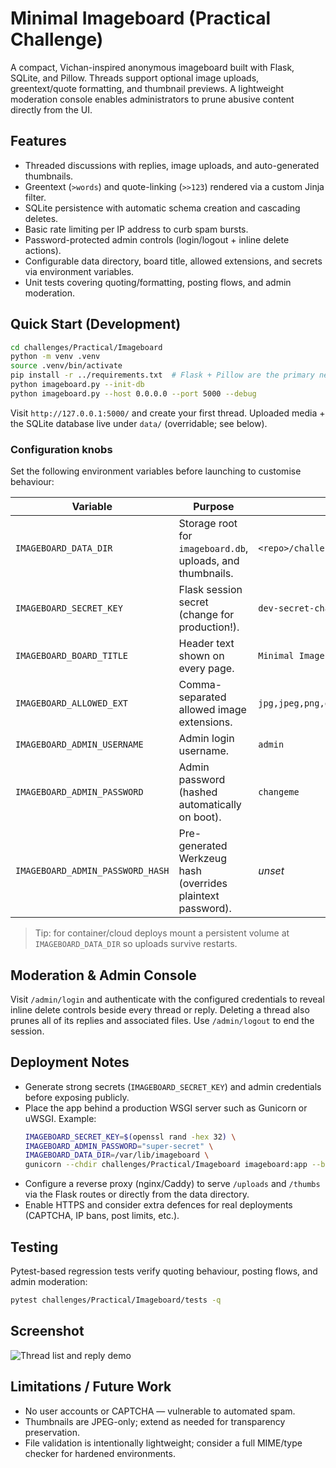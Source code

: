 # Minimal Imageboard (Practical Challenge)

A compact, Vichan-inspired anonymous imageboard built with Flask, SQLite, and Pillow. Threads support optional image uploads, greentext/quote formatting, and thumbnail previews. A lightweight moderation console enables administrators to prune abusive content directly from the UI.

## Features

- Threaded discussions with replies, image uploads, and auto-generated thumbnails.
- Greentext (`>words`) and quote-linking (`>>123`) rendered via a custom Jinja filter.
- SQLite persistence with automatic schema creation and cascading deletes.
- Basic rate limiting per IP address to curb spam bursts.
- Password-protected admin controls (login/logout + inline delete actions).
- Configurable data directory, board title, allowed extensions, and secrets via environment variables.
- Unit tests covering quoting/formatting, posting flows, and admin moderation.

## Quick Start (Development)

```bash
cd challenges/Practical/Imageboard
python -m venv .venv
source .venv/bin/activate
pip install -r ../requirements.txt  # Flask + Pillow are the primary needs
python imageboard.py --init-db
python imageboard.py --host 0.0.0.0 --port 5000 --debug
```

Visit `http://127.0.0.1:5000/` and create your first thread. Uploaded media + the SQLite database live under `data/` (overridable; see below).

### Configuration knobs

Set the following environment variables before launching to customise behaviour:

| Variable | Purpose | Default |
|----------|---------|---------|
| `IMAGEBOARD_DATA_DIR` | Storage root for `imageboard.db`, uploads, and thumbnails. | `<repo>/challenges/Practical/Imageboard/data` |
| `IMAGEBOARD_SECRET_KEY` | Flask session secret (change for production!). | `dev-secret-change-me` |
| `IMAGEBOARD_BOARD_TITLE` | Header text shown on every page. | `Minimal Imageboard` |
| `IMAGEBOARD_ALLOWED_EXT` | Comma-separated allowed image extensions. | `jpg,jpeg,png,gif,webp` |
| `IMAGEBOARD_ADMIN_USERNAME` | Admin login username. | `admin` |
| `IMAGEBOARD_ADMIN_PASSWORD` | Admin password (hashed automatically on boot). | `changeme` |
| `IMAGEBOARD_ADMIN_PASSWORD_HASH` | Pre-generated Werkzeug hash (overrides plaintext password). | _unset_ |

> Tip: for container/cloud deploys mount a persistent volume at `IMAGEBOARD_DATA_DIR` so uploads survive restarts.

## Moderation & Admin Console

Visit `/admin/login` and authenticate with the configured credentials to reveal inline delete controls beside every thread or reply. Deleting a thread also prunes all of its replies and associated files. Use `/admin/logout` to end the session.

## Deployment Notes

- Generate strong secrets (`IMAGEBOARD_SECRET_KEY`) and admin credentials before exposing publicly.
- Place the app behind a production WSGI server such as Gunicorn or uWSGI. Example:
  ```bash
  IMAGEBOARD_SECRET_KEY=$(openssl rand -hex 32) \
  IMAGEBOARD_ADMIN_PASSWORD="super-secret" \
  IMAGEBOARD_DATA_DIR=/var/lib/imageboard \
  gunicorn --chdir challenges/Practical/Imageboard imageboard:app --bind 0.0.0.0:8000
  ```
- Configure a reverse proxy (nginx/Caddy) to serve `/uploads` and `/thumbs` via the Flask routes or directly from the data directory.
- Enable HTTPS and consider extra defences for real deployments (CAPTCHA, IP bans, post limits, etc.).

## Testing

Pytest-based regression tests verify quoting behaviour, posting flows, and admin moderation:

```bash
pytest challenges/Practical/Imageboard/tests -q
```

## Screenshot

![Thread list and reply demo](docs/demo.png)

## Limitations / Future Work

- No user accounts or CAPTCHA — vulnerable to automated spam.
- Thumbnails are JPEG-only; extend as needed for transparency preservation.
- File validation is intentionally lightweight; consider a full MIME/type checker for hardened environments.
